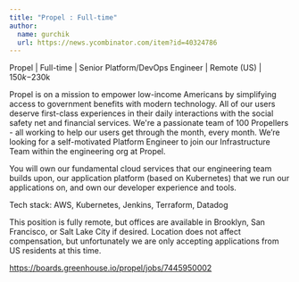 ```yaml
---
title: "Propel : Full-time"
author:
  name: gurchik
  url: https://news.ycombinator.com/item?id=40324786
---
```

Propel | Full-time | Senior Platform&#x2F;DevOps Engineer | Remote (US) | $150k-$230k

Propel is on a mission to empower low-income Americans by simplifying access to government benefits with modern technology. All of our users deserve first-class experiences in their daily interactions with the social safety net and financial services. We&#x27;re a passionate team of 100 Propellers - all working to help our users get through the month, every month. We’re looking for a self-motivated Platform Engineer to join our Infrastructure Team within the engineering org at Propel.

You will own our fundamental cloud services that our engineering team builds upon, our application platform (based on Kubernetes) that we run our applications on, and own our developer experience and tools.

Tech stack: AWS, Kubernetes, Jenkins, Terraform, Datadog

This position is fully remote, but offices are available in Brooklyn, San Francisco, or Salt Lake City if desired. Location does not affect compensation, but unfortunately we are only accepting applications from US residents at this time.

<a href="https:&#x2F;&#x2F;boards.greenhouse.io&#x2F;propel&#x2F;jobs&#x2F;7445950002" rel="nofollow">https:&#x2F;&#x2F;boards.greenhouse.io&#x2F;propel&#x2F;jobs&#x2F;7445950002</a>
